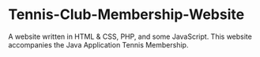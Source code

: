 # Tennis-Club-Membership-Website
A website written in HTML &amp; CSS, PHP, and some JavaScript. This website accompanies the Java Application Tennis Membership.
